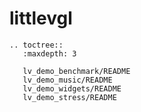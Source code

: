 # littlevgl

```{eval-rst}
.. toctree::
   :maxdepth: 3

   lv_demo_benchmark/README
   lv_demo_music/README
   lv_demo_widgets/README
   lv_demo_stress/README

```
